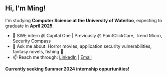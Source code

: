 ## Hi, I'm Ming!

I'm studying **Computer Science at the University of Waterloo**, expecting to graduate in **April 2025**. 
- 🌱 SWE intern @ Capital One | Previously @ PointClickCare, Trend Micro, Security Compass
- 💬 Ask me about: Horror movies, application security vulnerabilities, fantasy novels, fishing 🎣
- 📫 Reach me through: [LinkedIn](https://www.linkedin.com/in/ming-chen1) | [Email](mailto:m424chen@uwaterloo.ca)

**Currently seeking Summer 2024 internship oppurtunities!** 
